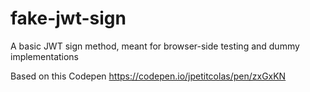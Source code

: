 # fake-jwt-sign
A basic JWT sign method, meant for browser-side testing and dummy implementations

Based on this Codepen https://codepen.io/jpetitcolas/pen/zxGxKN